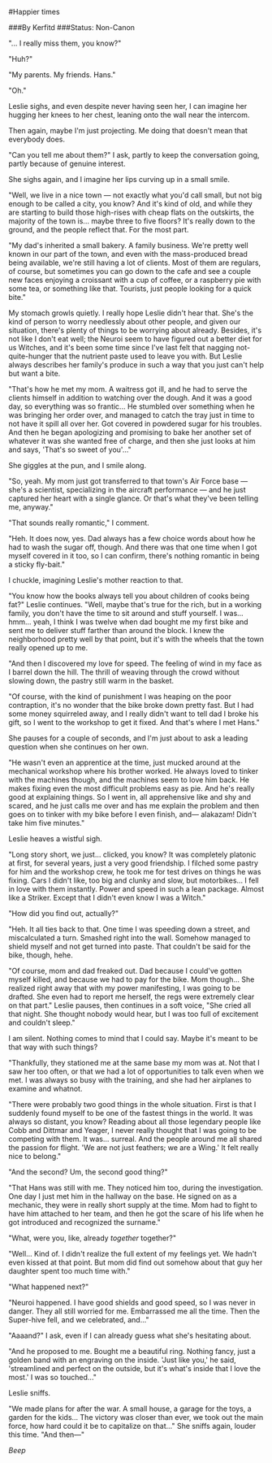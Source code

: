 #Happier times

###By Kerfitd
###Status: Non-Canon

"... I really miss them, you know?"

"Huh?"

"My parents. My friends. Hans."

"Oh."

Leslie sighs, and even despite never having seen her, I can imagine her hugging her knees to her chest, leaning onto the wall near the intercom.

Then again, maybe I'm just projecting. Me doing that doesn't mean that everybody does.

"Can you tell me about them?" I ask, partly to keep the conversation going, partly because of genuine interest.

She sighs again, and I imagine her lips curving up in a small smile.

"Well, we live in a nice town — not exactly what you'd call small, but not big enough to be called a city, you know? And it's kind of old, and while they are starting to build those high-rises with cheap flats on the outskirts, the majority of the town is... maybe three to five floors? It's really down to the ground, and the people reflect that. For the most part.

"My dad's inherited a small bakery. A family business. We're pretty well known in our part of the town, and even with the mass-produced bread being available, we're still having a lot of clients. Most of them are regulars, of course, but sometimes you can go down to the cafe and see a couple new faces enjoying a croissant with a cup of coffee, or a raspberry pie with some tea, or something like that. Tourists, just people looking for a quick bite."

My stomach growls quietly. I really hope Leslie didn't hear that. She's the kind of person to worry needlessly about other people, and given our situation, there's plenty of things to be worrying about already. Besides, it's not like I don't eat well; the Neuroi seem to have figured out a better diet for us Witches, and it's been some time since I've last felt that nagging not-quite-hunger that the nutrient paste used to leave you with. But Leslie always describes her family's produce in such a way that you just can't help but want a bite.

"That's how he met my mom. A waitress got ill, and he had to serve the clients himself in addition to watching over the dough. And it was a good day, so everything was so frantic... He stumbled over something when he was bringing her order over, and managed to catch the tray just in time to not have it spill all over her. Got covered in powdered sugar for his troubles. And then he began apologizing and promising to bake her another set of whatever it was she wanted free of charge, and then she just looks at him and says, 'That's so sweet of you'..."

She giggles at the pun, and I smile along.

"So, yeah. My mom just got transferred to that town's Air Force base — she's a scientist, specializing in the aircraft performance — and he just captured her heart with a single glance. Or that's what they've been telling me, anyway."

"That sounds really romantic," I comment.

"Heh. It does now, yes. Dad always has a few choice words about how he had to wash the sugar off, though. And there was that one time when I got myself covered in it too, so I can confirm, there's nothing romantic in being a sticky fly-bait."

I chuckle, imagining Leslie's mother reaction to that.

"You know how the books always tell you about children of cooks being fat?" Leslie continues. "Well, maybe that's true for the rich, but in a working family, you don't have the time to sit around and stuff yourself. I was... hmm... yeah, I think I was twelve when dad bought me my first bike and sent me to deliver stuff farther than around the block. I knew the neighborhood pretty well by that point, but it's with the wheels that the town really opened up to me.

"And then I discovered my love for speed. The feeling of wind in my face as I barrel down the hill. The thrill of weaving through the crowd without slowing down, the pastry still warm in the basket.

"Of course, with the kind of punishment I was heaping on the poor contraption, it's no wonder that the bike broke down pretty fast. But I had some money squirreled away, and I really didn't want to tell dad I broke his gift, so I went to the workshop to get it fixed. And that's where I met Hans."

She pauses for a couple of seconds, and I'm just about to ask a leading question when she continues on her own.

"He wasn't even an apprentice at the time, just mucked around at the mechanical workshop where his brother worked. He always loved to tinker with the machines though, and the machines seem to love him back. He makes fixing even the most difficult problems easy as pie. And he's really good at explaining things. So I went in, all apprehensive like and shy and scared, and he just calls me over and has me explain the problem and then goes on to tinker with my bike before I even finish, and— alakazam! Didn't take him five minutes."

Leslie heaves a wistful sigh.

"Long story short, we just... clicked, you know? It was completely platonic at first, for several years, just a very good friendship. I filched some pastry for him and the workshop crew, he took me for test drives on things he was fixing. Cars I didn't like, too big and clunky and slow, but motorbikes... I fell in love with them instantly. Power and speed in such a lean package. Almost like a Striker. Except that I didn't even know I was a Witch."

"How did you find out, actually?"

"Heh. It all ties back to that. One time I was speeding down a street, and miscalculated a turn. Smashed right into the wall. Somehow managed to shield myself and not get turned into paste. That couldn't be said for the bike, though, hehe.

"Of course, mom and dad freaked out. Dad because I could've gotten myself killed, and because we had to pay for the bike. Mom though... She realized right away that with my power manifesting, I was going to be drafted. She even had to report me herself, the regs were extremely clear on that part." Leslie pauses, then continues in a soft voice, "She cried all that night. She thought nobody would hear, but I was too full of excitement and couldn't sleep."

I am silent. Nothing comes to mind that I could say. Maybe it's meant to be that way with such things?

"Thankfully, they stationed me at the same base my mom was at. Not that I saw her too often, or that we had a lot of opportunities to talk even when we met. I was always so busy with the training, and she had her airplanes to examine and whatnot.

"There were probably two good things in the whole situation. First is that I suddenly found myself to be one of the fastest things in the world. It was always so distant, you know? Reading about all those legendary people like Cobb and Dittmar and Yeager, I never really thought that I was going to be competing with them. It was... surreal. And the people around me all shared the passion for flight. 'We are not just feathers; we are a Wing.' It felt really nice to belong."

"And the second? Um, the second good thing?"

"That Hans was still with me. They noticed him too, during the investigation. One day I just met him in the hallway on the base. He signed on as a mechanic, they were in really short supply at the time. Mom had to fight to have him attached to her team, and then he got the scare of his life when he got introduced and recognized the surname."

"What, were you, like, already *together* together?"

"Well... Kind of. I didn't realize the full extent of my feelings yet. We hadn't even kissed at that point. But mom did find out somehow about that guy her daughter spent too much time with."

"What happened next?"

"Neuroi happened. I have good shields and good speed, so I was never in danger. They all still worried for me. Embarrassed me all the time. Then the Super-hive fell, and we celebrated, and..."

"Aaaand?" I ask, even if I can already guess what she's hesitating about.

"And he proposed to me. Bought me a beautiful ring. Nothing fancy, just a golden band with an engraving on the inside. 'Just like you,' he said, 'streamlined and perfect on the outside, but it's what's inside that I love the most.' I was so touched..."

Leslie sniffs.

"We made plans for after the war. A small house, a garage for the toys, a garden for the kids... The victory was closer than ever, we took out the main force, how hard could it be to capitalize on that..." She sniffs again, louder this time. "And then—"

*Beep*
